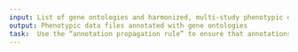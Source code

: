 ```yaml
---
input: List of gene ontologies and harmonized, multi-study phenotypic data set
output: Phenotypic data files annotated with gene ontologies
task:  Use the “annotation propagation rule” to ensure that annotations to ontology terms are “inherited” up
---
```

